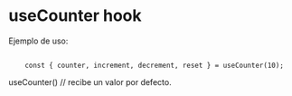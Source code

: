 # useCounter hook

Ejemplo de uso:
```

    const { counter, increment, decrement, reset } = useCounter(10);

```

useCounter() // recibe un valor por defecto.